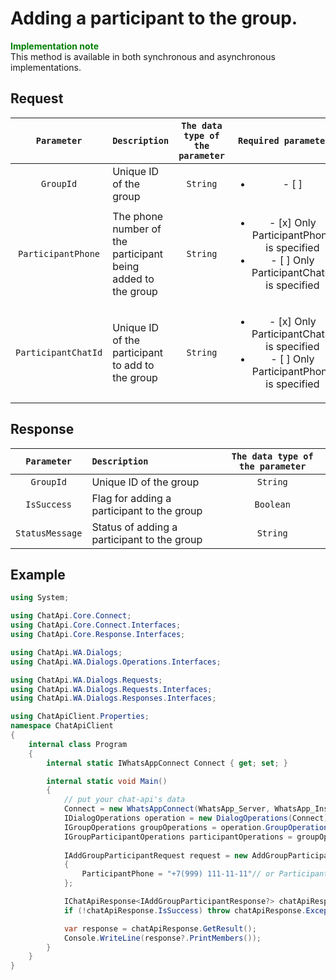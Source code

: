 # Adding a participant to the group.
**<span style="color:green">Implementation note</span>** <br/>
This method is available in both synchronous and asynchronous implementations.

## Request
| `Parameter` | `Description`                        | `The data type of the parameter` | `Required parameter` |
|:-----------:|:-------------------------------------|:--------------------------------:|:--------------------:|
| `GroupId`   | Unique ID of the group | `String` | <ul><li>- [ ] </li></ul>
| `ParticipantPhone`   | The phone number of the participant being added to the group | `String` | <ul><li>- [x] Only ParticipantPhone is specified</li><li>- [ ] Only ParticipantChatId is specified</li></ul>
| `ParticipantChatId`  | Unique ID of the participant to add to the group | `String` | <ul><li>- [x] Only ParticipantChatId is specified</li><li>- [ ] Only ParticipantPhone is specified</li></ul>

## Response
| `Parameter`           | `Description`                                           | `The data type of the parameter` | 
|:---------------------:|:--------------------------------------------------------|:--------------------------------:|
| `GroupId`             | Unique ID of the group                                  | `String`
| `IsSuccess`           | Flag for adding a participant to the group              | `Boolean`
| `StatusMessage`       | Status of adding a participant to the group             | `String`

## Example
```csharp
using System;

using ChatApi.Core.Connect;
using ChatApi.Core.Connect.Interfaces;
using ChatApi.Core.Response.Interfaces;

using ChatApi.WA.Dialogs;
using ChatApi.WA.Dialogs.Operations.Interfaces;

using ChatApi.WA.Dialogs.Requests;
using ChatApi.WA.Dialogs.Requests.Interfaces;
using ChatApi.WA.Dialogs.Responses.Interfaces;

using ChatApiClient.Properties;
namespace ChatApiClient
{
    internal class Program
    {
        internal static IWhatsAppConnect Connect { get; set; }

        internal static void Main()
        {
            // put your chat-api's data
            Connect = new WhatsAppConnect(WhatsApp_Server, WhatsApp_Instance, WhatsApp_Token); 
            IDialogOperations operation = new DialogOperations(Connect);
            IGroupOperations groupOperations = operation.GroupOperations.Value;
            IGroupParticipantOperations participantOperations = groupOperations.GroupParticipantOperations.Value;
            
            IAddGroupParticipantRequest request = new AddGroupParticipantRequest
            {
                ParticipantPhone = "+7(999) 111-11-11"// or ParticipantChatId = "79991111111@c.us"
            };

            IChatApiResponse<IAddGroupParticipantResponse?> chatApiResponse = participantOperations.AddParticipant(request);
            if (!chatApiResponse.IsSuccess) throw chatApiResponse.Exception!;

            var response = chatApiResponse.GetResult();
            Console.WriteLine(response?.PrintMembers());
        }
    }
}
```



